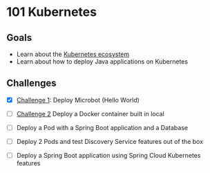 # 101 Kubernetes

## Goals

- Learn about the [Kubernetes ecosystem](./kubernetes.md)
- Learn about how to deploy Java applications on Kubernetes

## Challenges

- [x] [Challenge 1](challenge-1/README.md): Deploy Microbot (Hello World)
- [ ] [Challenge 2](challenge-2/README.md) Deploy a Docker container built in local
- [ ] Deploy a Pod with a Spring Boot application and a Database
- [ ] Deploy 2 Pods and test Discovery Service features out of the box
- [ ] Deploy a Spring Boot application using Spring Cloud Kubernetes features
 